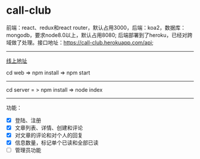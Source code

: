 # call-club
前端：react、redux和react router，默认占用3000，后端：koa2，数据库：mongodb，要求node8.0以上，默认占用8080;
后端部署到了heroku，已经对跨域做了处理。接口地址：https://call-club.herokuapp.com/api;
****
[线上地址](https://shiyangzhaoa.github.io/call-club-web/#/)

cd web => npm install => npm start
****
cd server = > npm install => node index
****
功能：
- [x] 登陆、注册
- [x] 文章列表、详情、创建和评论
- [x] 对文章的评论和对个人的回复
- [x] 信息数量，标记单个已读和全部已读
- [ ] 管理员功能
